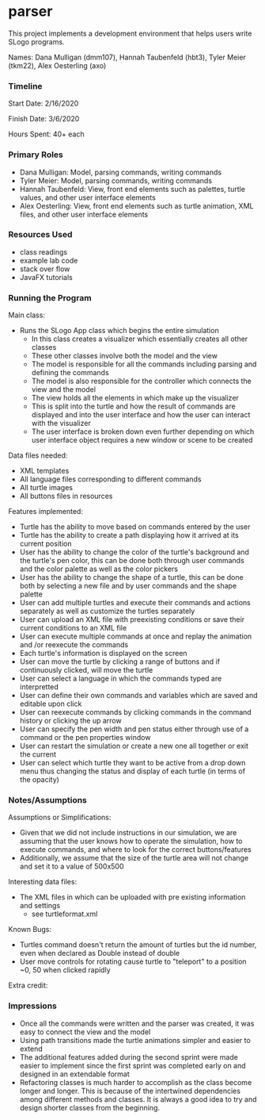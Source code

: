parser
====

This project implements a development environment that helps users write SLogo programs.

Names:
Dana Mulligan (dmm107), Hannah Taubenfeld (hbt3), Tyler Meier (tkm22), Alex Oesterling (axo)

### Timeline

Start Date: 2/16/2020

Finish Date: 3/6/2020

Hours Spent: 40+ each

### Primary Roles
- Dana Mulligan: Model, parsing commands, writing commands
- Tyler Meier: Model, parsing commands, writing commands
- Hannah Taubenfeld: View, front end elements such as palettes, turtle values, and other user interface elements
- Alex Oesterling: View, front end elements such as turtle animation, XML files, and other user interface elements

### Resources Used

- class readings
- example lab code 
- stack over flow
- JavaFX tutorials

### Running the Program

Main class:
- Runs the SLogo App class which begins the entire simulation 
    - In this class creates a visualizer which essentially creates all other classes 
    - These other classes involve both the model and the view
    - The model is responsible for all the commands including parsing and defining the commands
    - The model is also responsible for the controller which connects the view and the model 
    - The view holds all the elements in which make up the visualizer
    - This is split into the turtle and how the result of commands are displayed and into the user interface and how the user can interact with the visualizer
    - The user interface is broken down even further depending on which user interface object requires a new window or scene to be created


Data files needed:
- XML templates 
- All language files corresponding to different commands
- All turtle images
- All buttons files in resources

Features implemented:
- Turtle has the ability to move based on commands entered by the user
- Turtle has the ability to create a path displaying how it arrived at its current position 
- User has the ability to change the color of the turtle's background and the turtle's pen color, this can be done both through user commands and the color palette as well as the color pickers
- User has the ability to change the shape of a turtle, this can be done both by selecting a new file and by user commands and the shape palette
- User can add multiple turtles and execute their commands and actions separately as well as customize the turtles separately
- User can upload an XML file with preexisting conditions or save their current conditions to an XML file
- User can execute multiple commands at once and replay the animation and /or reexecute the commands
- Each turtle's information is displayed on the screen
- User can move the turtle by clicking a range of buttons and if continuously clicked, will move the turtle 
- User can select a language in which the commands typed are interpretted 
- User can define their own commands and variables which are saved and editable upon click
- User can reexecute commands by clicking commands in the command history or clicking the up arrow
- User can specify the pen width and pen status either through use of a command or the pen properties window
- User can restart the simulation or create a new one all together or exit the current
- User can select which turtle they want to be active from a drop down menu thus changing the status and display of each turtle (in terms of the opacity)


### Notes/Assumptions

Assumptions or Simplifications:
- Given that we did not include instructions in our simulation, we are assuming that the user knows how to operate the simulation, how to execute commands, and where to look for the correct buttons/features
- Additionally, we assume that the size of the turtle area will not change and set it to a value of 500x500

Interesting data files:
- The XML files in which can be uploaded with pre existing information and settings
    - see turtleformat.xml

Known Bugs:
- Turtles command doesn't return the amount of turtles but the id number, even when declared as Double
instead of double
- User move controls for rotating cause turtle to "teleport" to a position ~0, 50 when clicked rapidly

Extra credit:


### Impressions

- Once all the commands were written and the parser was created, it was easy to connect the view and the model
- Using path transitions made the turtle animations simpler and easier to extend 
- The additional features added during the second sprint were made easier to implement since the first sprint was completed early on and designed in an extendable format
- Refactoring classes is much harder to accomplish as the class become longer and longer. This is because of the intertwined
dependencies among different methods and classes. It is always a good idea to try and design shorter classes from the beginning.


